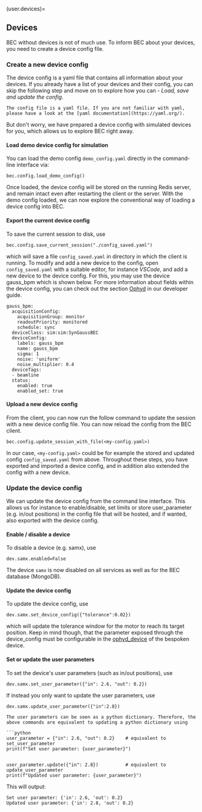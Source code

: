 (user.devices)=
## Devices
BEC without devices is not of much use. 
To inform BEC about your devices, you need to create a device config file.
### Create a new device config

The device config is a yaml file that contains all information about your devices.
If you already have a list of your devices and their config, you can skip the following step and move on to explore how you can - *Load, save and update the config*.

```{note}
The config file is a yaml file. If you are not familiar with yaml, please have a look at the [yaml documentation](https://yaml.org/).
```

But don't worry, we have prepared a device config with simulated devices for you, which allows us to explore BEC right away.

#### Load demo device config for simulation
You can load the demo config `demo_config.yaml` directly in the command-line interface via: 

```{code-block} python
bec.config.load_demo_config()
```
Once loaded, the device config will be stored on the running Redis server, and remain intact even after restarting the client or the server.
With the demo config loaded, we can now explore the conventional way of loading a device config into BEC. 

#### Export the current device config

To save the current session to disk, use

```{code-block} python
bec.config.save_current_session("./config_saved.yaml")
```
which will save a file `config_saved.yaml` in directory in which the client is running.
To modify and add a new device to the config, open `config_saved.yaml` with a suitable editor, for instance *VSCode*, and add a new device to the device config. 
For this, you may use the device gauss_bpm which is shown below. 
For more information about fields within the device config, you can check out the section [Ophyd](#developer.ophyd) in our developer guide.
``` {code-block} yaml
gauss_bpm:
  acquisitionConfig:
    acquisitionGroup: monitor
    readoutPriority: monitored
    schedule: sync
  deviceClass: sim:sim:SynGaussBEC
  deviceConfig:
    labels: gauss_bpm
    name: gauss_bpm
    sigma: 1
    noise: 'uniform'
    noise_multiplier: 0.4
  deviceTags:
  - beamline
  status:
    enabled: true
    enabled_set: true
```
#### Upload a new device config

From the client, you can now run the follow command to update the session with a new device config file.
You can now reload the config from the BEC client.
```{code-block} python
bec.config.update_session_with_file(<my-config.yaml>)
```
In our case, `<my-config.yaml>` could be for example the stored and updated config `config_saved.yaml` from above.
Throughout these steps, you have exported and imported a device config, and in addition also extended the config with a new device.

### Update the device config
We can update the device config from the command line interface. 
This allows us for instance to enable/disable, set limits or store user_parameter (e.g. in/out positions) in the config file that will be hosted, and if wanted, also exported with the device config.  

#### Enable / disable a device

To disable a device (e.g. samx), use

```{code-block} python
dev.samx.enabled=False 
```
The device `samx` is now disabled on all services as well as for the BEC database (MongoDB). 

#### Update the device config

To update the device config, use

```{code-block}  python
dev.samx.set_device_config({"tolerance":0.02})
```
 which will update the tolerance window for the motor to reach its target position. 
 Keep in mind though, that the parameter exposed through the device_config must be configurable in the [ophyd_device](#developer.ophyd_device) of the bespoken device.

#### Set or update the user parameters

To set the device's user parameters (such as in/out positions), use

```{code-block}  python
dev.samx.set_user_parameter({"in": 2.6, "out": 0.2})
```

If instead you only want to update the user parameters, use

```{code-block} python
dev.samx.update_user_parameter({"in":2.8})
```

```{hint}
The user parameters can be seen as a python dictionary. Therefore, the above commands are equivalent to updating a python dictionary using

```python
user_parameter = {"in": 2.6, "out": 0.2}    # equivalent to set_user_parameter
print(f"Set user parameter: {user_parameter}")


user_parameter.update({"in": 2.8})          # equivalent to update_user_parameter
print(f"Updated user parameter: {user_parameter}")
```

This will output:

``` 
Set user parameter: {'in': 2.6, 'out': 0.2}
Updated user parameter: {'in': 2.8, 'out': 0.2}
```